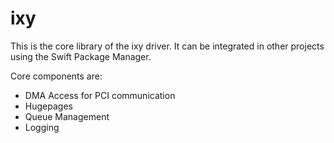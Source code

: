 # ixy

This is the core library of the ixy driver. It can be integrated in other projects using the Swift Package Manager.

Core components are:

- DMA Access for PCI communication
- Hugepages
- Queue Management
- Logging
